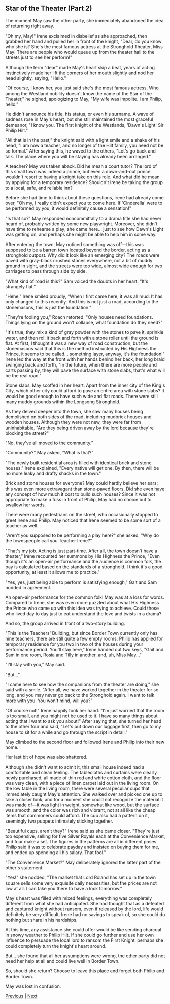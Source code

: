 ## Star of the Theater (Part 2)
The moment May saw the other party, she immediately abandoned the idea of returning right away.



"Oh my, May!" Irene exclaimed in disbelief as she approached, then grabbed her hand and pulled her in front of the knight, "Dear, do you know who she is? She's the most famous actress at the Stronghold Theater, Miss May! There are people who would queue up from the theater hall to the streets just to see her perform!"



Although the term "dear" made May's heart skip a beat, years of acting instinctively made her lift the corners of her mouth slightly and nod her head slightly, saying, "Hello."



"Of course, I know her, you just said she's the most famous actress. Who among the Westland nobility doesn't know the name of the Star of the Theater," he sighed, apologizing to May, "My wife was impolite. I am Philip, hello."



He didn't announce his title, his status, or even his surname. A wave of sadness rose in May's heart, but she still maintained the most graceful demeanor, "I know you. The first knight of the Westlands, 'Dawn's Light' Sir Philip Hilt."



"All that is in the past," the knight said with a light smile and a shake of his head, "I am now a teacher, and no longer of the Hilt family, you need not be so formal." After saying this, he waved to the others, "Let's go back and talk. The place where you will be staying has already been arranged."



A teacher? May was taken aback. Did he mean a court tutor? The lord of this small town was indeed a prince, but even a down-and-out prince wouldn't resort to having a knight take on this role. And what did he mean by applying for a temporary residence? Shouldn't Irene be taking the group to a local, safe, and reliable inn?



Before she had time to think about these questions, Irene had already come over, "Oh my, I really didn't expect you to come here. If 'Cinderella' were to be performed by you, it would definitely cause a sensation!"



"Is that so?" May responded noncommittally to a drama title she had never heard of, probably written by some new playwright. Moreover, she didn't have time to rehearse a play; she came here... just to see how Dawn's Light was getting on, and perhaps she might be able to help him in some way.



After entering the town, May noticed something was off—this was supposed to be a barren town located beyond the border, acting as a stronghold outpost. Why did it look like an emerging city? The roads were paved with gray-black crushed stones everywhere, not a bit of muddy ground in sight, and the streets were too wide, almost wide enough for two carriages to pass through side by side.



"What kind of road is this?" Sam voiced the doubts in her heart. "It's strangely flat."



"Hehe," Irene smiled proudly, "When I first came here, it was all mud. It has only changed to this recently. And this is not just a road, according to the stonemasons, this is just the foundation."



"They're fooling you," Roach retorted. "Only houses need foundations. Things lying on the ground won't collapse, what foundation do they need?"



"It's true, they mix a kind of gray powder with the stones to pave it, sprinkle water, and then roll it back and forth with a stone roller until the ground is flat. At first, I thought it was a new way of road construction, but the stonemasons said that this is the method instructed by His Highness the Prince, it seems to be called... something layer, anyway, it's the foundation!" Irene led the way at the front with her hands behind her back, her long braid swinging back and forth, "In the future, when there are more people and carts passing by, they will pave the surface with stone slabs, that's what will be the real road."



Stone slabs, May scoffed in her heart. Apart from the inner city of the King's City, which other city could afford to pave an entire area with stone slabs? It would be good enough to have such wide and flat roads. There were still many muddy grounds within the Longsong Stronghold.



As they delved deeper into the town, she saw many houses being demolished on both sides of the road, including mudbrick houses and wooden houses. Although they were not new, they were far from uninhabitable. "Are they being driven away by the lord because they're blocking the street?"



"No, they've all moved to the community."



"Community?" May asked, "What is that?"



"The newly built residential area is filled with identical brick and stone houses," Irene explained, "Every native will get one. By then, there will be no more leaky and drafty shacks in the town."

Brick and stone houses for everyone? May could hardly believe her ears; this was even more extravagant than stone-paved floors. Did she even have any concept of how much it cost to build such houses? Since it was not appropriate to make a fuss in front of Philip, May had no choice but to swallow her words.



There were many pedestrians on the street, who occasionally stopped to greet Irene and Philip. May noticed that Irene seemed to be some sort of a teacher as well.

"Aren't you supposed to be performing a play here?" she asked, "Why do the townspeople call you Teacher Irene?"

"That's my job. Acting is just part-time. After all, the town doesn't have a theater," Irene recounted her summons by His Highness the Prince, "Even though it's an open-air performance and the audience is common folk, the pay is calculated based on the standards of a stronghold. I think it's a good opportunity, at least it allows me to practice."

"Yes, yes, just being able to perform is satisfying enough," Gait and Sam nodded in agreement.

An open-air performance for the common folk! May was at a loss for words. Compared to Irene, she was even more puzzled about what His Highness the Prince who came up with this idea was trying to achieve. Could those who lived day to day just to eat understand the love and twists in a drama?



And so, the group arrived in front of a two-story building.

"This is the Teachers' Building, but since Border Town currently only has nine teachers, there are still quite a few empty rooms. Philip has applied for temporary residence for you two in two of the houses during your performance period. You'll stay here," Irene handed out two keys, "Gait and Sam in one room, Rosia and Tilly in another, and, uh, Miss May..."



"I'll stay with you," May said.

"But..."

"I came here to see how the companions from the theater are doing," she said with a smile. "After all, we have worked together in the theater for so long, and you may never go back to the Stronghold again. I want to talk more with you. You won't mind, will you?"

"Of course not!" Irene happily took her hand. "I'm just worried that the room is too small, and you might not be used to it. I have so many things about acting that I want to ask you about!" After saying that, she turned her head to the other four and said, "Let's put down our luggage first, then go to my house to sit for a while and go through the script in detail."

May climbed to the second floor and followed Irene and Philip into their new home.

Her last bit of hope was also shattered.

Although she didn't want to admit it, this small house indeed had a comfortable and clean feeling. The tablecloths and curtains were clearly newly purchased, all made of thin red and white cotton cloth, and the floor was very clean, with a piece of linen carpet laid out in the living room. On the low table in the living room, there were several peculiar cups that immediately caught May's attention. She walked over and picked one up to take a closer look, and for a moment she could not recognize the material it was made of—it was light in weight, somewhat like wood, but the surface was smooth, and the color was rich and vibrant, not at all like the cheap items that commoners could afford. The cup also had a pattern on it, seemingly two puppets intimately sticking together.

"Beautiful cups, aren't they?" Irene said as she came closer. "They're just too expensive, selling for five Silver Royals each at the Convenience Market, and four make a set. The figures in the patterns are all in different poses. Philip said it was to celebrate payday and insisted on buying them for me, and ended up spending all his salary. That fool."

"The Convenience Market?" May deliberately ignored the latter part of the other's statement.



"Yes!" she nodded, "The market that Lord Roland has set up in the town square sells some very exquisite daily necessities, but the prices are not low at all. I can take you there to have a look tomorrow."

May's heart was filled with mixed feelings, everything was completely different from what she had anticipated. She had thought that as a defeated and captured knight without ransom, even if released by the lord, life would definitely be very difficult. Irene had no savings to speak of, so she could do nothing but share in his hardships.

At this time, any assistance she could offer would be like sending charcoal in snowy weather to Philip Hilt. If she could go further and use her own influence to persuade the local lord to ransom the First Knight, perhaps she could completely turn the knight's heart around.

But... she found that all her assumptions were wrong, the other party did not need her help at all and could live well in Border Town.

So, should she return? Choose to leave this place and forget both Philip and Border Town.

May was lost in confusion.





[Previous](CH0185.md) | [Next](CH0187.md)
